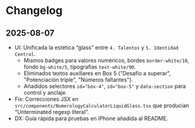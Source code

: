 # Changelog

## 2025-08-07

- UI: Unificada la estética “glass” entre `4. Talentos` y `5. Identidad Central`.
  - Mismos badges para valores numéricos, bordes `border-white/10`, fondo `bg-white/5`, tipografías `text-white/90`.
  - Eliminados textos auxiliares en Box 5 ("Desafío a superar", "Potenciación triple", "Números faltantes").
  - Añadidos selectores `id="box-4"`, `id="box-5"` y `data-section` para control y anclaje.
- Fix: Correcciones JSX en `src/components/NumerologyCalculatorLiquidGlass.tsx` que producían “Unterminated regexp literal”.
- DX: Guía rápida para pruebas en iPhone añadida al README.



